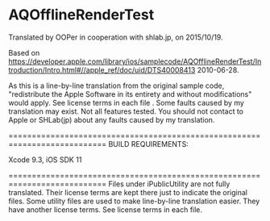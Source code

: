 # AQOfflineRenderTest

Translated by OOPer in cooperation with shlab.jp, on 2015/10/19.

Based on
<https://developer.apple.com/library/ios/samplecode/AQOfflineRenderTest/Introduction/Intro.html#//apple_ref/doc/uid/DTS40008413>
2010-06-28.

As this is a line-by-line translation from the original sample code, "redistribute the Apple Software in its entirety and without modifications" would apply. See license terms in each file .
Some faults caused by my translation may exist. Not all features tested.
You should not contact to Apple or SHLab(jp) about any faults caused by my translation.

===========================================================================
BUILD REQUIREMENTS:

Xcode 9.3, iOS SDK 11

===========================================================================
Files under iPublicUtility are not fully translated. Their license terms are kept there just to indicate the original files.
Some utility files are used to make line-by-line translation easier. They have another license terms.
See license terms in each file.
